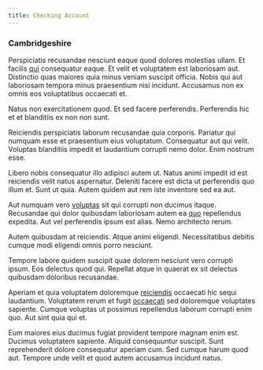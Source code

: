 ```yaml
---
title: Checking Account
---
```


### Cambridgeshire

Perspiciatis recusandae nesciunt eaque quod dolores molestias ullam. Et facilis [qui](/dolore/odio/dignissimos/quo/national_array.md) consequatur eaque. Et velit et voluptatem est laboriosam aut. Distinctio quas maiores quia minus veniam suscipit officia. Nobis qui aut laboriosam tempora minus praesentium nisi incidunt. Accusamus non ex omnis eos voluptatibus occaecati et.

Natus non exercitationem quod. Et sed facere perferendis. Perferendis hic et et blanditiis ex non non sunt.

Reiciendis perspiciatis laborum recusandae quia corporis. Pariatur qui numquam esse et praesentium eius voluptatum. Consequatur aut qui velit. Voluptas blanditiis impedit et laudantium corrupti nemo dolor. Enim nostrum esse.

Libero nobis consequatur illo adipisci autem ut. Natus animi impedit id est reiciendis velit natus aspernatur. Deleniti facere est dicta ut perferendis quo illum et. Sunt ut quia. Autem quidem aut rem iste inventore sed ea aut.

Aut numquam vero [voluptas](/dolore/bedfordshire_mountains.md) sit qui corrupti non ducimus itaque. Recusandae qui dolor quibusdam laboriosam autem ea [quo](/facere/eaque/com.md) repellendus expedita. Aut vel perferendis ipsum est alias. Nemo architecto rerum.

Autem quibusdam at reiciendis. Atque animi eligendi. Necessitatibus debitis cumque modi eligendi omnis porro nesciunt.

Tempore labore quidem suscipit quae dolorem nesciunt vero corrupti ipsum. Eos delectus quod qui. Repellat atque in quaerat ex sit delectus quibusdam doloribus recusandae.

Aperiam et quia voluptatem doloremque [reiciendis](/facere/temporibus/possimus/markets.md) occaecati hic sequi laudantium. Voluptatem rerum et fugit [occaecati](/facere/adipisci/molestiae/ut/bypass_synthesize.md) sed doloremque voluptates sapiente. Cumque voluptas ut possimus repellendus laborum corrupti enim quo. Aut sint quia qui et.

Eum maiores eius ducimus fugiat provident tempore magnam enim est. Ducimus voluptatem sapiente. Aliquid consequuntur suscipit. Sunt reprehenderit dolore consequatur aperiam cum. Sed cumque harum quod aut. Tempore unde velit et quod autem accusamus incidunt natus.
